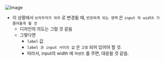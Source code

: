 
![Image](https://i.imgur.com/IhEvMea.png)

- 이 상황에서 `브라우저가 좌우` 로 변경될 때, `반응하게 되는 영역` 은 `input 의 width 가 줄어들게 될 것`
    - 디자인의 의도는 그럴 것 같음
    - 그렇다면
        - `label` 값
        - `label 과 input 사이의 값` 은 `고정` 되어 있어야 할 것.
        - 따라서, input의 width 에 `퍼센트`  를 주면, 대응될 것 같음.